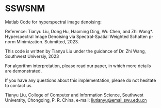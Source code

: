 # SSWSNM

Matlab Code for hyperspectral image denoising:

Reference: Tianyu Liu, Dong Hu, Haoming Ding, Wu Chen, and Zhi Wang*. Hyperspectral Image Denoising via Spectral-Spatial Weighted Schatten p-norm Minimization. Submitted, 2023.

This code is written by Tianyu Liu under the guidance of Dr. Zhi Wang, Southwest Universiy, 2023

For algorithm interpretation, please read our paper, in which more details are demonstrated.

If you have any questions about this implementation, please do not hesitate to contact us.

Tianyu Liu, College of Computer and Information Science, Southwest University, Chongqing, P. R. China, e-mail: liutianyu@email.swu.edu.cn

